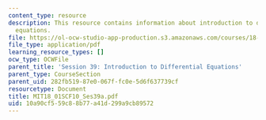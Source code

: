 ```yaml
---
content_type: resource
description: This resource contains information about introduction to differential
  equations.
file: https://ol-ocw-studio-app-production.s3.amazonaws.com/courses/18-01sc-single-variable-calculus-fall-2010/10a90cf559c88b77a41d299a9cb89572_MIT18_01SCF10_Ses39a.pdf
file_type: application/pdf
learning_resource_types: []
ocw_type: OCWFile
parent_title: 'Session 39: Introduction to Differential Equations'
parent_type: CourseSection
parent_uid: 282fb519-87e0-067f-fc0e-5d6f637739cf
resourcetype: Document
title: MIT18_01SCF10_Ses39a.pdf
uid: 10a90cf5-59c8-8b77-a41d-299a9cb89572
---
```

